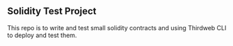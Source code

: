 ## Solidity Test Project

This repo is to write and test small solidity contracts and using Thirdweb CLI to deploy and test them.
